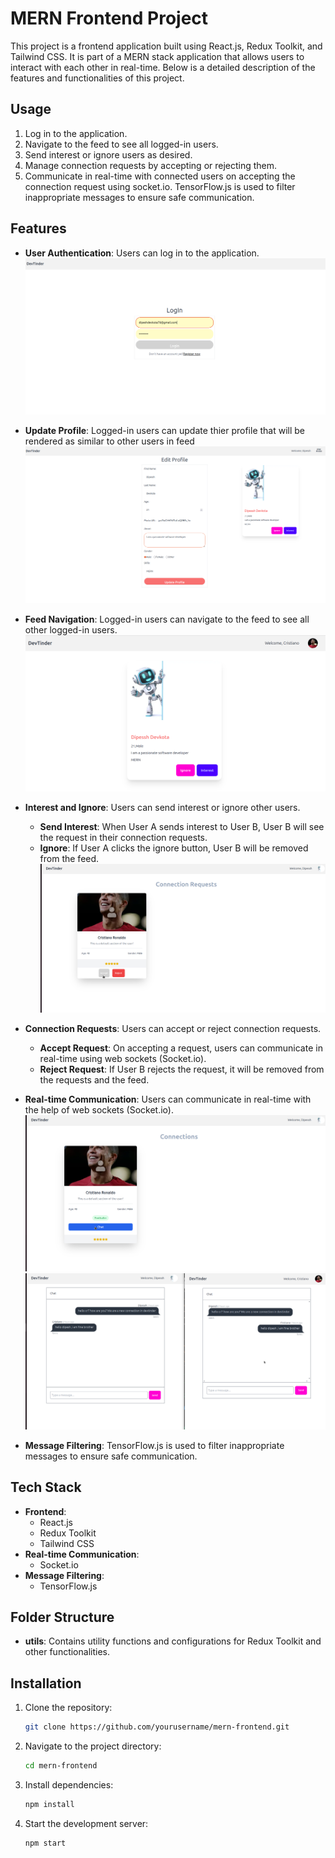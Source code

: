 # MERN Frontend Project

This project is a frontend application built using React.js, Redux Toolkit, and Tailwind CSS. It is part of a MERN stack application that allows users to interact with each other in real-time. Below is a detailed description of the features and functionalities of this project.
## Usage

1. Log in to the application.
2. Navigate to the feed to see all logged-in users.
3. Send interest or ignore users as desired.
4. Manage connection requests by accepting or rejecting them.
5. Communicate in real-time with connected users on accepting the connection request using socket.io. TensorFlow.js is used to filter inappropriate messages to ensure safe communication.

## Features

- **User Authentication**: Users can log in to the application.
![Login](https://github.com/DipeshDevkota/merntinder_frontend/blob/main/Screenshot%20from%202025-01-20%2018-43-16.png)
- **Update Profile**: Logged-in users can update thier profile  that will be rendered as similar to other users in feed
![UpdateProfile](https://github.com/DipeshDevkota/merntinder_frontend/blob/main/Screenshot%20from%202025-01-20%2018-44-31.png)
- **Feed Navigation**: Logged-in users can navigate to the feed to see all other logged-in users.
![Feed](https://github.com/DipeshDevkota/merntinder_frontend/blob/main/Screenshot%20from%202025-01-20%2018-45-16.png)

- **Interest and Ignore**: Users can send interest or ignore other users.
    - **Send Interest**: When User A sends interest to User B, User B will see the request in their connection requests.
    - **Ignore**: If User A clicks the ignore button, User B will be removed from the feed.
    ![Connection Request](https://github.com/DipeshDevkota/merntinder_frontend/blob/main/Screenshot%20from%202025-01-20%2018-46-09.png)

- **Connection Requests**: Users can accept or reject connection requests.
    - **Accept Request**: On accepting a request, users can communicate in real-time using web sockets (Socket.io).
    - **Reject Request**: If User B rejects the request, it will be removed from the requests and the feed.


- **Real-time Communication**: Users can communicate in real-time with the help of web sockets (Socket.io).
    ![Connection Request](https://github.com/DipeshDevkota/merntinder_frontend/blob/main/Screenshot%20from%202025-01-20%2018-47-16.png)
   ![Chat](https://github.com/DipeshDevkota/merntinder_frontend/blob/main/Screenshot%20from%202025-01-20%2018-48-50.png)


- **Message Filtering**: TensorFlow.js is used to filter inappropriate messages to ensure safe communication.

## Tech Stack

- **Frontend**:
    - React.js
    - Redux Toolkit
    - Tailwind CSS
- **Real-time Communication**:
    - Socket.io
- **Message Filtering**:
    - TensorFlow.js

## Folder Structure

- **utils**: Contains utility functions and configurations for Redux Toolkit and other functionalities.



## Installation

1. Clone the repository:
     ```bash
     git clone https://github.com/yourusername/mern-frontend.git
     ```
2. Navigate to the project directory:
     ```bash
     cd mern-frontend
     ```
3. Install dependencies:
     ```bash
     npm install
     ```
4. Start the development server:
     ```bash
     npm start
     ```





